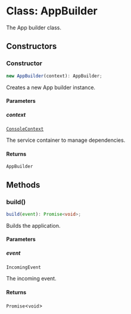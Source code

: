 # Class: AppBuilder

The App builder class.

## Constructors

### Constructor

```ts
new AppBuilder(context): AppBuilder;
```

Creates a new App builder instance.

#### Parameters

##### context

[`ConsoleContext`](../../../declarations/interfaces/ConsoleContext.md)

The service container to manage dependencies.

#### Returns

`AppBuilder`

## Methods

### build()

```ts
build(event): Promise<void>;
```

Builds the application.

#### Parameters

##### event

`IncomingEvent`

The incoming event.

#### Returns

`Promise`\<`void`\>
